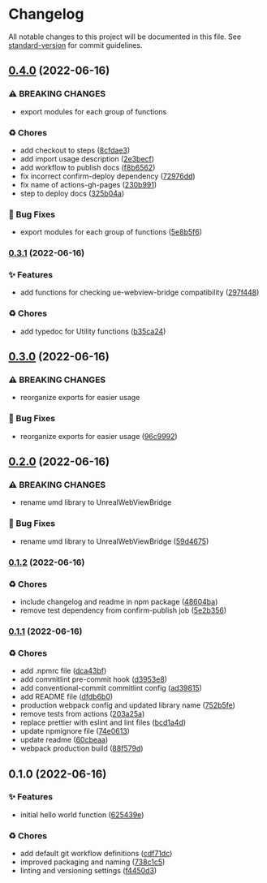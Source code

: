 # Changelog

All notable changes to this project will be documented in this file. See [standard-version](https://github.com/conventional-changelog/standard-version) for commit guidelines.

## [0.4.0](https://github.com/KL-Engineering/ue-webview-bridge/branches/compare/v0.4.0%0Dv0.3.1) (2022-06-16)


### ⚠ BREAKING CHANGES

* export modules for each group of functions

### ♻️ Chores

* add checkout to steps ([8cfdae3](https://github.com/KL-Engineering/ue-webview-bridge/commits/8cfdae3f4547ed67d1b24764bab39cea48d2c6d0))
* add import usage description ([2e3becf](https://github.com/KL-Engineering/ue-webview-bridge/commits/2e3becf390d311733b62f38fc1661f703e6b8d56))
* add workflow to publish docs ([f8b6562](https://github.com/KL-Engineering/ue-webview-bridge/commits/f8b65625e65f862ee54cd2d370ab78f764521393))
* fix incorrect confirm-deploy dependency ([72976dd](https://github.com/KL-Engineering/ue-webview-bridge/commits/72976dd6cf9b19f67a48fa088cd2bc33ab19146f))
* fix name of actions-gh-pages ([230b991](https://github.com/KL-Engineering/ue-webview-bridge/commits/230b99180a6ed2c26837cdc51127e159b8d67310))
* step to deploy docs ([325b04a](https://github.com/KL-Engineering/ue-webview-bridge/commits/325b04a882ad65df0415d933a777285da411317f))


### 🐛 Bug Fixes

* export modules for each group of functions ([5e8b5f6](https://github.com/KL-Engineering/ue-webview-bridge/commits/5e8b5f680165d2a57bacbeec665356c2b96a1453))

### [0.3.1](https://github.com/KL-Engineering/ue-webview-bridge/branches/compare/v0.3.1%0Dv0.3.0) (2022-06-16)


### ✨ Features

* add functions for checking ue-webview-bridge compatibility ([297f448](https://github.com/KL-Engineering/ue-webview-bridge/commits/297f4480a0f23028ee2c2b439dd7e62c159af310))


### ♻️ Chores

* add typedoc for Utility functions ([b35ca24](https://github.com/KL-Engineering/ue-webview-bridge/commits/b35ca2433f8b597fabbb991217e09e103258f8ef))

## [0.3.0](https://github.com/KL-Engineering/ue-webview-bridge/branches/compare/v0.3.0%0Dv0.2.0) (2022-06-16)


### ⚠ BREAKING CHANGES

* reorganize exports for easier usage

### 🐛 Bug Fixes

* reorganize exports for easier usage ([96c9992](https://github.com/KL-Engineering/ue-webview-bridge/commits/96c9992c15bc113848a24e180da70919d1557d5e))

## [0.2.0](https://github.com/KL-Engineering/ue-webview-bridge/branches/compare/v0.2.0%0Dv0.1.2) (2022-06-16)


### ⚠ BREAKING CHANGES

* rename umd library to UnrealWebViewBridge

### 🐛 Bug Fixes

* rename umd library to UnrealWebViewBridge ([59d4675](https://github.com/KL-Engineering/ue-webview-bridge/commits/59d467532e4f279f99c210a3f29dddddb5f89eb8))

### [0.1.2](https://github.com/KL-Engineering/ue-webview-bridge/branches/compare/v0.1.2%0Dv0.1.1) (2022-06-16)


### ♻️ Chores

* include changelog and readme in npm package ([48604ba](https://github.com/KL-Engineering/ue-webview-bridge/commits/48604ba5417d06821bf4752e8d07a586326a8324))
* remove test dependency from confirm-publish job ([5e2b356](https://github.com/KL-Engineering/ue-webview-bridge/commits/5e2b3560a01fb05a8e87ad4c735f10be5bdd230d))

### [0.1.1](https://github.com/KL-Engineering/ue-webview-bridge/branches/compare/v0.1.1%0Dv0.1.0) (2022-06-16)


### ♻️ Chores

* add .npmrc file ([dca43bf](https://github.com/KL-Engineering/ue-webview-bridge/commits/dca43bf1999cf2a8697ec35ceb5a870befd8c005))
* add commitlint pre-commit hook ([d3953e8](https://github.com/KL-Engineering/ue-webview-bridge/commits/d3953e83e64d39898ed384046580e17953d6ffb7))
* add conventional-commit commitlint config ([ad39815](https://github.com/KL-Engineering/ue-webview-bridge/commits/ad39815b1546ad07a4f1884c815bec5df0861008))
* add README file ([dfdb6b0](https://github.com/KL-Engineering/ue-webview-bridge/commits/dfdb6b06b2ccc114108dbbbdb6fe5d334838d7f2))
* production webpack config and updated library name ([752b5fe](https://github.com/KL-Engineering/ue-webview-bridge/commits/752b5fe11ed2da508e4635846c974903d7f353d2))
* remove tests from actions ([203a25a](https://github.com/KL-Engineering/ue-webview-bridge/commits/203a25af5fe311581803682fc7f7b064df97bc5b))
* replace prettier with eslint and lint files ([bcd1a4d](https://github.com/KL-Engineering/ue-webview-bridge/commits/bcd1a4da0675adef01e301f6b6a8fa655a392c59))
* update npmignore file ([74e0613](https://github.com/KL-Engineering/ue-webview-bridge/commits/74e0613166b4e4e724d539e397c53230a8ac0ec9))
* update readme ([60cbeaa](https://github.com/KL-Engineering/ue-webview-bridge/commits/60cbeaa3be1030a9cfd26d8914f541172a625e5e))
* webpack production build ([88f579d](https://github.com/KL-Engineering/ue-webview-bridge/commits/88f579db9b70673834bfb96401b7375f32eddea0))

## 0.1.0 (2022-06-16)


### ✨ Features

* initial hello world function ([625439e](https://github.com/KL-Engineering/ue-webview-bridge/commits/625439e9e493e4608e35653ccfa735fb35773180))


### ♻️ Chores

* add default git workflow definitions ([cdf71dc](https://github.com/KL-Engineering/ue-webview-bridge/commits/cdf71dcc537e60bb687ff753fb5de4ebb72ee2b7))
* improved packaging and naming ([738c1c5](https://github.com/KL-Engineering/ue-webview-bridge/commits/738c1c5858fccdc797241c2823eced1bb90a23c1))
* linting and versioning settings ([f4450d3](https://github.com/KL-Engineering/ue-webview-bridge/commits/f4450d304998d4c1099bfd6f946ff0a35ba3a7ff))

